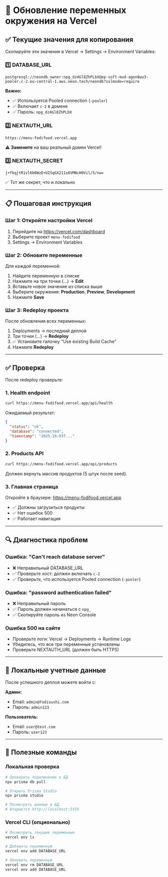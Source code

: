 # 🔄 Обновление переменных окружения на Vercel

## ✅ Текущие значения для копирования

Скопируйте эти значения в Vercel → Settings → Environment Variables:

### 1️⃣ DATABASE_URL
```
postgresql://neondb_owner:npg_dz4Gl8ZhPLbX@ep-soft-mud-agon8wu3-pooler.c-2.eu-central-1.aws.neon.tech/neondb?sslmode=require
```

**Важно:**
- ✅ Используется Pooled connection (`-pooler`)
- ✅ Включает `c-2` в домене
- ✅ Пароль: `npg_dz4Gl8ZhPLbX`

### 2️⃣ NEXTAUTH_URL
```
https://menu-fodifood.vercel.app
```
⚠️ **Замените** на ваш реальный домен Vercel!

### 3️⃣ NEXTAUTH_SECRET
```
j+fkqjtR1vl6b6WzE+UISqGX211x6VMNcH0Vil/S/nw=
```
✅ Тот же секрет, что и локально

---

## 📋 Пошаговая инструкция

### Шаг 1: Откройте настройки Vercel
1. Перейдите на https://vercel.com/dashboard
2. Выберите проект `menu-fodifood`
3. Settings → Environment Variables

### Шаг 2: Обновите переменные
Для каждой переменной:
1. Найдите переменную в списке
2. Нажмите на три точки (...) → **Edit**
3. Вставьте новое значение из списка выше
4. Выберите окружения: **Production**, **Preview**, **Development**
5. Нажмите **Save**

### Шаг 3: Redeploy проекта
После обновления всех переменных:
1. Deployments → последний деплой
2. Три точки (...) → **Redeploy**
3. ✅ Установите галочку "Use existing Build Cache"
4. Нажмите **Redeploy**

---

## ✅ Проверка

После redeploy проверьте:

### 1. Health endpoint
```bash
curl https://menu-fodifood.vercel.app/api/health
```
Ожидаемый результат:
```json
{
  "status": "ok",
  "database": "connected",
  "timestamp": "2025-10-03T..."
}
```

### 2. Products API
```bash
curl https://menu-fodifood.vercel.app/api/products
```
Должен вернуть массив продуктов (5 штук после seed).

### 3. Главная страница
Откройте в браузере: https://menu-fodifood.vercel.app
- ✅ Должны загрузиться продукты
- ✅ Нет ошибок 500
- ✅ Работает навигация

---

## 🔍 Диагностика проблем

### Ошибка: "Can't reach database server"
- ❌ Неправильный DATABASE_URL
- ✅ Проверьте хост: должен включать `c-2`
- ✅ Проверьте, что используется Pooled connection (`-pooler`)

### Ошибка: "password authentication failed"
- ❌ Неправильный пароль
- ✅ Пароль должен начинаться с `npg_`
- ✅ Скопируйте пароль из Neon Console

### Ошибка 500 на сайте
- Проверьте логи: Vercel → Deployments → Runtime Logs
- Убедитесь, что все три переменные установлены
- Проверьте NEXTAUTH_URL (должен быть HTTPS)

---

## 🎯 Локальные учетные данные

После успешного деплоя можете войти с:

**Админ:**
- Email: `admin@fodisushi.com`
- Пароль: `admin123`

**Пользователь:**
- Email: `user@test.com`
- Пароль: `user123`

---

## 📝 Полезные команды

### Локальная проверка
```bash
# Проверить подключение к БД
npx prisma db pull

# Открыть Prisma Studio
npx prisma studio

# Посмотреть данные в БД
# Откроется http://localhost:5555
```

### Vercel CLI (опционально)
```bash
# Посмотреть текущие переменные
vercel env ls

# Добавить переменную
vercel env add DATABASE_URL

# Обновить переменную
vercel env rm DATABASE_URL
vercel env add DATABASE_URL
```
